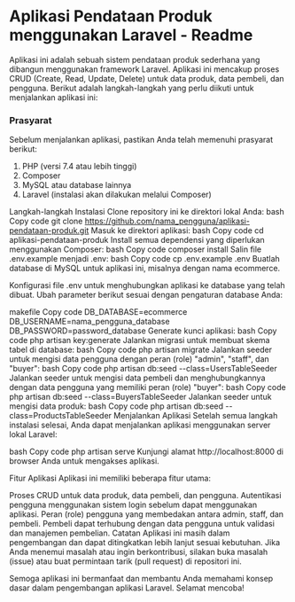 # Aplikasi Pendataan Produk menggunakan Laravel - Readme

Aplikasi ini adalah sebuah sistem pendataan produk sederhana yang dibangun menggunakan framework Laravel. Aplikasi ini mencakup proses CRUD (Create, Read, Update, Delete) untuk data produk, data pembeli, dan pengguna. Berikut adalah langkah-langkah yang perlu diikuti untuk menjalankan aplikasi ini:

### Prasyarat

Sebelum menjalankan aplikasi, pastikan Anda telah memenuhi prasyarat berikut:

1. PHP (versi 7.4 atau lebih tinggi)
2. Composer
3. MySQL atau database lainnya
4. Laravel (instalasi akan dilakukan melalui Composer)



Langkah-langkah Instalasi
Clone repository ini ke direktori lokal Anda:
bash
Copy code
git clone https://github.com/nama_pengguna/aplikasi-pendataan-produk.git
Masuk ke direktori aplikasi:
bash
Copy code
cd aplikasi-pendataan-produk
Install semua dependensi yang diperlukan menggunakan Composer:
bash
Copy code
composer install
Salin file .env.example menjadi .env:
bash
Copy code
cp .env.example .env
Buatlah database di MySQL untuk aplikasi ini, misalnya dengan nama ecommerce.

Konfigurasi file .env untuk menghubungkan aplikasi ke database yang telah dibuat. Ubah parameter berikut sesuai dengan pengaturan database Anda:

makefile
Copy code
DB_DATABASE=ecommerce
DB_USERNAME=nama_pengguna_database
DB_PASSWORD=password_database
Generate kunci aplikasi:
bash
Copy code
php artisan key:generate
Jalankan migrasi untuk membuat skema tabel di database:
bash
Copy code
php artisan migrate
Jalankan seeder untuk mengisi data pengguna dengan peran (role) "admin", "staff", dan "buyer":
bash
Copy code
php artisan db:seed --class=UsersTableSeeder
Jalankan seeder untuk mengisi data pembeli dan menghubungkannya dengan data pengguna yang memiliki peran (role) "buyer":
bash
Copy code
php artisan db:seed --class=BuyersTableSeeder
Jalankan seeder untuk mengisi data produk:
bash
Copy code
php artisan db:seed --class=ProductsTableSeeder
Menjalankan Aplikasi
Setelah semua langkah instalasi selesai, Anda dapat menjalankan aplikasi menggunakan server lokal Laravel:

bash
Copy code
php artisan serve
Kunjungi alamat http://localhost:8000 di browser Anda untuk mengakses aplikasi.

Fitur Aplikasi
Aplikasi ini memiliki beberapa fitur utama:

Proses CRUD untuk data produk, data pembeli, dan pengguna.
Autentikasi pengguna menggunakan sistem login sebelum dapat menggunakan aplikasi.
Peran (role) pengguna yang membedakan antara admin, staff, dan pembeli.
Pembeli dapat terhubung dengan data pengguna untuk validasi dan manajemen pembelian.
Catatan
Aplikasi ini masih dalam pengembangan dan dapat ditingkatkan lebih lanjut sesuai kebutuhan. Jika Anda menemui masalah atau ingin berkontribusi, silakan buka masalah (issue) atau buat permintaan tarik (pull request) di repositori ini.

Semoga aplikasi ini bermanfaat dan membantu Anda memahami konsep dasar dalam pengembangan aplikasi Laravel. Selamat mencoba!
